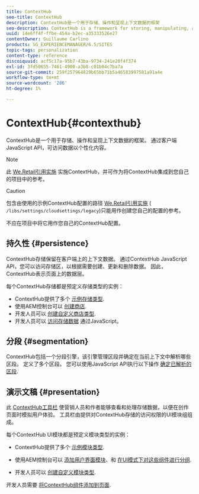 ```yaml
---
title: ContextHub
seo-title: ContextHub
description: ContextHub是一个用于存储、操作和呈现上下文数据的框架
seo-description: ContextHub is a framework for storing, manipulating, and presenting context data
uuid: 14e6ff4f-ffbe-454a-b2ec-a35333526e27
contentOwner: Guillaume Carlino
products: SG_EXPERIENCEMANAGER/6.5/SITES
topic-tags: personalization
content-type: reference
discoiquuid: acf5c17a-95b7-43ba-9734-241e20f4f374
exl-id: 3fd50655-7461-4900-a3b8-c01b04c7ba7a
source-git-commit: 259f257964829b65bb71b5a46583997581a91a4e
workflow-type: tm+mt
source-wordcount: '286'
ht-degree: 1%

---
```


# ContextHub{#contexthub}

ContextHub是一个用于存储、操作和呈现上下文数据的框架。 通过客户端JavaScript API，可访问数据以个性化内容。

>[!NOTE]
>
>此 [We.Retail引用实施](/help/sites-developing/we-retail.md) 实施ContextHub，并可作为将ContextHub集成到您自己的项目中的参考。

>[!CAUTION]
>
>包含由使用的示例ContextHub配置的路径 [We.Retail引用实施](/help/sites-developing/we-retail.md) ( `/libs/settings/cloudsettings/legacy`)只能用作创建您自己的配置的参考。
>
>不应在项目中将它用作您自己的ContextHub配置。

## 持久性 {#persistence}

ContextHub存储保留在客户端上的上下文数据。 通过ContextHub JavaScript API，您可以访问存储区，以根据需要创建、更新和删除数据。 因此，ContextHub表示页面上的数据层。

每个ContextHub存储都是预定义存储类型的实例：

* ContextHub提供了多个 [示例存储类型](/help/sites-developing/ch-samplestores.md).
* 使用AEM控制台可以 [创建商店](ch-configuring.md#creating-a-contexthub-store).
* 开发人员可以 [创建自定义商店类型](/help/sites-developing/ch-extend.md#creating-custom-store-candidates).
* 开发人员可以 [访问存储数据](/help/sites-developing/ch-adding.md#interacting-with-contexthub-stores) 通过JavaScript。

## 分段 {#segmentation}

ContextHub包括一个分段引擎，该引擎管理区段并确定在当前上下文中解析哪些区段。 定义了多个区段。 您可以使用JavaScript API执行以下操作 [确定已解析的区段](/help/sites-developing/ch-adding.md#determining-resolved-contexthub-segments).

## 演示文稿 {#presentation}

此 [ContextHub工具栏](/help/sites-authoring/ch-previewing.md) 使营销人员和作者能够查看和处理存储数据，以便在创作页面时模拟用户体验。 工具栏由提供对ContextHub存储的访问权限的UI模块组组成。

每个ContextHub UI模块都是预定义模块类型的实例：

* ContextHub提供了多个 [示例模块类型](/help/sites-developing/ch-samplemodules.md).
* 使用AEM控制台可以 [添加用户界面模块](ch-configuring.md#adding-a-ui-module)、和 [在UI模式下对这些组件进行分组](ch-configuring.md#adding-a-ui-mode).

* 开发人员可以 [创建自定义模块类型](/help/sites-developing/ch-extend.md#creating-contexthub-ui-module-types).

开发人员需要 [将ContextHub组件添加到页面](/help/sites-developing/ch-adding.md).
